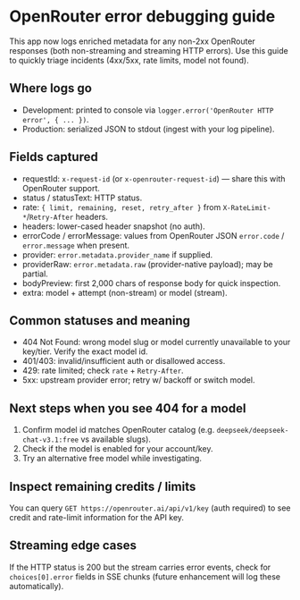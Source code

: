 # OpenRouter error debugging guide

This app now logs enriched metadata for any non-2xx OpenRouter responses (both non-streaming and streaming HTTP errors). Use this guide to quickly triage incidents (4xx/5xx, rate limits, model not found).

## Where logs go

- Development: printed to console via `logger.error('OpenRouter HTTP error', { ... })`.
- Production: serialized JSON to stdout (ingest with your log pipeline).

## Fields captured

- requestId: `x-request-id` (or `x-openrouter-request-id`) — share this with OpenRouter support.
- status / statusText: HTTP status.
- rate: `{ limit, remaining, reset, retry_after }` from `X-RateLimit-*`/`Retry-After` headers.
- headers: lower-cased header snapshot (no auth).
- errorCode / errorMessage: values from OpenRouter JSON `error.code` / `error.message` when present.
- provider: `error.metadata.provider_name` if supplied.
- providerRaw: `error.metadata.raw` (provider-native payload); may be partial.
- bodyPreview: first 2,000 chars of response body for quick inspection.
- extra: model + attempt (non-stream) or model (stream).

## Common statuses and meaning

- 404 Not Found: wrong model slug or model currently unavailable to your key/tier. Verify the exact model id.
- 401/403: invalid/insufficient auth or disallowed access.
- 429: rate limited; check `rate` + `Retry-After`.
- 5xx: upstream provider error; retry w/ backoff or switch model.

## Next steps when you see 404 for a model

1. Confirm model id matches OpenRouter catalog (e.g. `deepseek/deepseek-chat-v3.1:free` vs available slugs).
2. Check if the model is enabled for your account/key.
3. Try an alternative free model while investigating.

## Inspect remaining credits / limits

You can query `GET https://openrouter.ai/api/v1/key` (auth required) to see credit and rate-limit information for the API key.

## Streaming edge cases

If the HTTP status is 200 but the stream carries error events, check for `choices[0].error` fields in SSE chunks (future enhancement will log these automatically).
